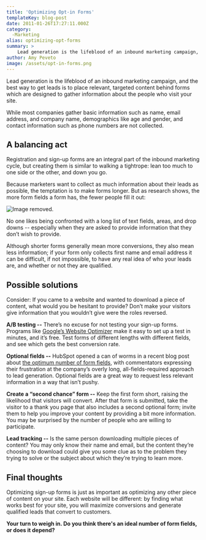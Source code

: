 ```yaml
---
title: 'Optimizing Opt-in Forms'
templateKey: blog-post
date: 2011-01-26T17:27:11.000Z
category: 
  -Marketing
alias: optimizing-opt-forms
summary: > 
  	Lead generation is the lifeblood of an inbound marketing campaign, and the best way to get leads is to place relevant, targeted content behind forms which are designed to gather information about the people who visit your site.  	While most companies gather basic information such as name, email address, and company name, demographics like age and gender, and contact information such as phone numbers are not collected.  	A balancing act  	Registration and sign-up forms are an integral part of the inbound marketing cycle, but creating them is similar to walking a tightrope: lean too much to one side or the other, and down you go.  	Because marketers want to collect as much information about their leads as possible, the temptation is to make forms longer. But as research shows, the more form fields a form has, the fewer people fill it out:  	
author: Amy Peveto
image: /assets/opt-in-forms.png
---
```


Lead generation is the lifeblood of an inbound marketing campaign, and the best way to get leads is to place relevant, targeted content behind forms which are designed to gather information about the people who visit your site.

While most companies gather basic information such as name, email address, and company name, demographics like age and gender, and contact information such as phone numbers are not collected.

A balancing act
---------------

Registration and sign-up forms are an integral part of the inbound marketing cycle, but creating them is similar to walking a tightrope: lean too much to one side or the other, and down you go.

Because marketers want to collect as much information about their leads as possible, the temptation is to make forms longer. But as research shows, the more form fields a form has, the fewer people fill it out:

![Image removed.](/core/misc/icons/e32700/error.svg "This image has been removed. For security reasons, only images from the local domain are allowed.")

No one likes being confronted with a long list of text fields, areas, and drop downs -- especially when they are asked to provide information that they don’t wish to provide.

Although shorter forms generally mean more conversions, they also mean less information; if your form only collects first name and email address it can be difficult, if not impossible, to have any real idea of who your leads are, and whether or not they are qualified.

Possible solutions
------------------

Consider: If you came to a website and wanted to download a piece of content, what would you be hesitant to provide? Don’t make your visitors give information that you wouldn’t give were the roles reversed.

**A/B testing --** There’s no excuse for not testing your sign-up forms. Programs like [Google’s Website Optimizer](https://www.google.com/accounts/ServiceLogin?service=websiteoptimizer&continue=http://www.google.com/analytics/siteopt/%3Fhl%3Den&hl=en) make it easy to set up a test in minutes, and it’s free. Test forms of different lengths with different fields, and see which gets the best conversion rate.

**Optional fields --** HubSpot opened a can of worms in a recent blog post about [the optimum number of form fields](http://blog.hubspot.com/blog/tabid/6307/bid/7628/New-Chart-Does-Anybody-Know-More-Than-My-Name.aspx), with commentators expressing their frustration at the company’s overly long, all-fields-required approach to lead generation. Optional fields are a great way to request less relevant information in a way that isn’t pushy.

**Create a “second chance” form --** Keep the first form short, raising the likelihood that visitors will convert. After that form is submitted, take the visitor to a thank you page that also includes a second optional form; invite them to help you improve your content by providing a bit more information. You may be surprised by the number of people who are willing to participate.

**Lead tracking --** Is the same person downloading multiple pieces of content? You may only know their name and email, but the content they’re choosing to download could give you some clue as to the problem they trying to solve or the subject about which they’re trying to learn more.

Final thoughts
--------------

Optimizing sign-up forms is just as important as optimizing any other piece of content on your site. Each website will be different: by finding what works best for your site, you will maximize conversions and generate qualified leads that convert to customers.

**Your turn to weigh in. Do you think there's an ideal number of form fields, or does it depend?**